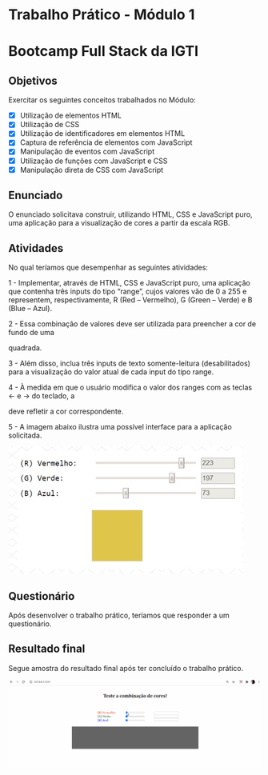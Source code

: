 # Trabalho Prático - Módulo 1 
# Bootcamp Full Stack da IGTI

## Objetivos

Exercitar os seguintes conceitos trabalhados no Módulo:

- [x] Utilização de elementos HTML
- [x] Utilização de CSS
- [x] Utilização de identificadores em elementos HTML
- [x] Captura de referência de elementos com JavaScript
- [x] Manipulação de eventos com JavaScript
- [x] Utilização de funções com JavaScript e CSS
- [x] Manipulação direta de CSS com JavaScript

## Enunciado

O enunciado solicitava construir, utilizando HTML, CSS e JavaScript puro, uma aplicação para a
visualização de cores a partir da escala RGB.

## Atividades

No qual teríamos que desempenhar as seguintes atividades:

1 - Implementar, através de HTML, CSS e JavaScript puro, uma aplicação que
contenha três inputs do tipo “range”, cujos valores vão de 0 a 255 e representem,
respectivamente, R (Red – Vermelho), G (Green – Verde) e B (Blue – Azul). 

2 - Essa combinação de valores deve ser utilizada para preencher a cor de fundo de
uma <div> quadrada. 

3 - Além disso, inclua três inputs de texto somente-leitura (desabilitados) para a
visualização do valor atual de cada input do tipo range. 

4 - À medida em que o usuário modifica o valor dos ranges com as teclas ← e → do
teclado, a <div> deve refletir a cor correspondente. 
  
5 - A imagem abaixo ilustra uma possível interface para a aplicação solicitada.

<img src="./exemplo-igti.jpg">

## Questionário

Após desenvolver o trabalho prático, teríamos que responder a um questionário.

## Resultado final

Segue amostra do resultado final após ter concluído o trabalho prático.

<img src="./seletor.gif">











